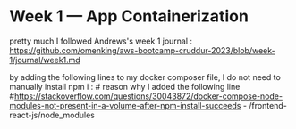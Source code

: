 # Week 1 — App Containerization
pretty much I followed Andrews's week 1 journal : 
https://github.com/omenking/aws-bootcamp-cruddur-2023/blob/week-1/journal/week1.md

by adding the following lines to my docker composer file, I do not need to manually install npm i :
      # reason why I added the following line
#https://stackoverflow.com/questions/30043872/docker-compose-node-modules-not-present-in-a-volume-after-npm-install-succeeds
      - /frontend-react-js/node_modules

